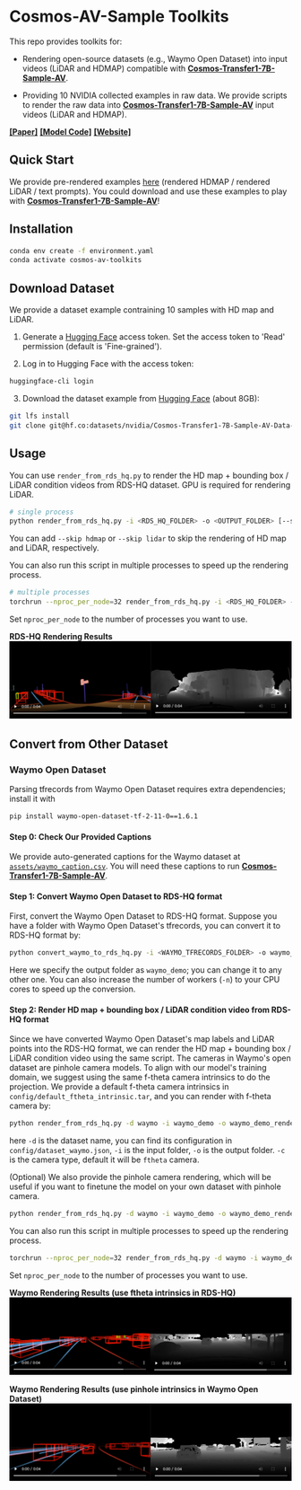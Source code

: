 # Cosmos-AV-Sample Toolkits
This repo provides toolkits for:

* Rendering open-source datasets (e.g., Waymo Open Dataset) into input videos (LiDAR and HDMAP) compatible with [**Cosmos-Transfer1-7B-Sample-AV**](https://github.com/nvidia-cosmos/cosmos-transfer1).

* Providing 10 NVIDIA collected examples in raw data. We provide scripts to render the raw data into [**Cosmos-Transfer1-7B-Sample-AV**](https://github.com/nvidia-cosmos/cosmos-transfer1) input videos (LiDAR and HDMAP).

**[[Paper]](https://github.com/nvidia-cosmos/cosmos-transfer1)**
**[[Model Code]](https://github.com/nvidia-cosmos/cosmos-transfer1)**
**[[Website]]()**

## Quick Start

We provide pre-rendered examples [here](https://huggingface.co/datasets/nvidia/Cosmos-Transfer1-7B-Sample-AV-Data-Example/tree/main/examples) (rendered HDMAP / rendered LiDAR / text prompts). You could download and use these examples to play with [**Cosmos-Transfer1-7B-Sample-AV**](https://github.com/nvidia-cosmos/cosmos-transfer1)!

## Installation

```bash
conda env create -f environment.yaml
conda activate cosmos-av-toolkits
```

## Download Dataset

We provide a dataset example contraining 10 samples with HD map and LiDAR.

1. Generate a [Hugging Face](https://huggingface.co/settings/tokens) access token. Set the access token to 'Read' permission (default is 'Fine-grained').

2. Log in to Hugging Face with the access token:

```bash
huggingface-cli login
```

3. Download the dataset example from [Hugging Face](https://huggingface.co/datasets/nvidia/Cosmos-Transfer1-7B-Sample-AV-Data-Example) (about 8GB):
```bash
git lfs install
git clone git@hf.co:datasets/nvidia/Cosmos-Transfer1-7B-Sample-AV-Data-Example
```


## Usage
You can use `render_from_rds_hq.py` to render the HD map + bounding box / LiDAR condition videos from RDS-HQ dataset. GPU is required for rendering LiDAR.
```bash
# single process
python render_from_rds_hq.py -i <RDS_HQ_FOLDER> -o <OUTPUT_FOLDER> [--skip hdmap] [--skip lidar]
```
You can add `--skip hdmap` or `--skip lidar` to skip the rendering of HD map and LiDAR, respectively.

You can also run this script in multiple processes to speed up the rendering process.
```bash
# multiple processes
torchrun --nproc_per_node=32 render_from_rds_hq.py -i <RDS_HQ_FOLDER> -o <OUTPUT_FOLDER> [--skip hdmap] [--skip lidar]
```
Set `nproc_per_node` to the number of processes you want to use.

**RDS-HQ Rendering Results**
![RDS-HQ Rendering Results](./assets/rds_hq_render.png)

## Convert from Other Dataset

### Waymo Open Dataset
Parsing tfrecords from Waymo Open Dataset requires extra dependencies; install it with
```bash
pip install waymo-open-dataset-tf-2-11-0==1.6.1
```

#### Step 0: Check Our Provided Captions
We provide auto-generated captions for the Waymo dataset at [`assets/waymo_caption.csv`](./assets/waymo_caption.csv). You will need these captions to run [**Cosmos-Transfer1-7B-Sample-AV**](https://huggingface.co/nvidia/Cosmos-Transfer1-7B-Sample-AV).

#### Step 1: Convert Waymo Open Dataset to RDS-HQ format
First, convert the Waymo Open Dataset to RDS-HQ format. Suppose you have a folder with Waymo Open Dataset's tfrecords, you can convert it to RDS-HQ format by:
```bash
python convert_waymo_to_rds_hq.py -i <WAYMO_TFRECORDS_FOLDER> -o waymo_demo -n 32
```
Here we specify the output folder as `waymo_demo`; you can change it to any other one. You can also increase the number of workers (`-n`) to your CPU cores to speed up the conversion.

#### Step 2: Render HD map + bounding box / LiDAR condition video from RDS-HQ format
Since we have converted Waymo Open Dataset's map labels and LiDAR points into the RDS-HQ format, we can render the HD map + bounding box / LiDAR condition video using the same script. The cameras in Waymo's open dataset are pinhole camera models. To align with our model's training domain, we suggest using the same f-theta camera intrinsics to do the projection. We provide a default f-theta camera intrinsics in `config/default_ftheta_intrinsic.tar`, and you can render with f-theta camera by:
```bash
python render_from_rds_hq.py -d waymo -i waymo_demo -o waymo_demo_render_ftheta -c ftheta
```
here `-d` is the dataset name, you can find its configuration in `config/dataset_waymo.json`, `-i` is the input folder, `-o` is the output folder. `-c` is the camera type, default it will be `ftheta` camera.

(Optional) We also provide the pinhole camera rendering, which will be useful if you want to finetune the model on your own dataset with pinhole camera.
```bash
python render_from_rds_hq.py -d waymo -i waymo_demo -o waymo_demo_render_pinhole -c pinhole
```

You can also run this script in multiple processes to speed up the rendering process.
```bash
torchrun --nproc_per_node=32 render_from_rds_hq.py -d waymo -i waymo_demo -o waymo_demo_render_ftheta 
```
Set `nproc_per_node` to the number of processes you want to use.

**Waymo Rendering Results (use ftheta intrinsics in RDS-HQ)**
![Waymo Rendering Results](./assets/waymo_render_ftheta.png)


**Waymo Rendering Results (use pinhole intrinsics in Waymo Open Dataset)**
![Waymo Rendering Results](./assets/waymo_render_pinhole.png)

<!-- ## Citation
```bibtex

``` -->
